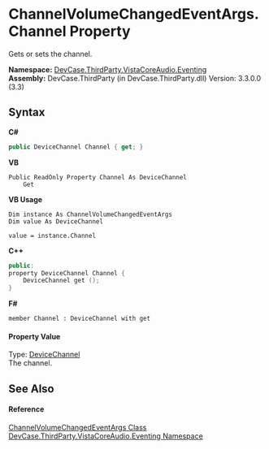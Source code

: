 # ChannelVolumeChangedEventArgs.Channel Property 
 

Gets or sets the channel.

**Namespace:**&nbsp;<a href="N_DevCase_ThirdParty_VistaCoreAudio_Eventing">DevCase.ThirdParty.VistaCoreAudio.Eventing</a><br />**Assembly:**&nbsp;DevCase.ThirdParty (in DevCase.ThirdParty.dll) Version: 3.3.0.0 (3.3)

## Syntax

**C#**<br />
``` C#
public DeviceChannel Channel { get; }
```

**VB**<br />
``` VB
Public ReadOnly Property Channel As DeviceChannel
	Get
```

**VB Usage**<br />
``` VB Usage
Dim instance As ChannelVolumeChangedEventArgs
Dim value As DeviceChannel

value = instance.Channel

```

**C++**<br />
``` C++
public:
property DeviceChannel Channel {
	DeviceChannel get ();
}
```

**F#**<br />
``` F#
member Channel : DeviceChannel with get

```


#### Property Value
Type: <a href="T_DevCase_ThirdParty_VistaCoreAudio_DeviceChannel">DeviceChannel</a><br />The channel.

## See Also


#### Reference
<a href="T_DevCase_ThirdParty_VistaCoreAudio_Eventing_ChannelVolumeChangedEventArgs">ChannelVolumeChangedEventArgs Class</a><br /><a href="N_DevCase_ThirdParty_VistaCoreAudio_Eventing">DevCase.ThirdParty.VistaCoreAudio.Eventing Namespace</a><br />